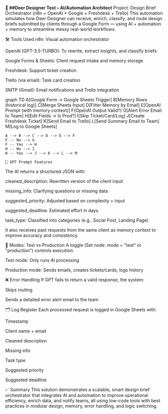 **🦌 ##Deer Designer Test – AI/Automation Architect**
Project: Design Brief Orchestrator (n8n + OpenAI + Google + Freshdesk + Trello)
This automation simulates how Deer Designer can receive, enrich, classify, and route design briefs submitted by clients through a Google Form — using AI + automation + memory to streamline messy real-world workflows.

🛠 Tools Used
n8n: Visual automation orchestrator

OpenAI (GPT-3.5-TURBO): To rewrite, extract insights, and classify briefs

Google Forms & Sheets: Client request intake and memory storage

Freshdesk: Support ticket creation

Trello (via email): Task card creation

SMTP (Gmail): Email notifications and Trello integration

graph TD
    A[Google Form → Google Sheets Trigger]
    B[Memory Rows (historical log)]
    C[Merge Sheets Input]
    D[Filter Memory by Email]
    E[OpenAI Prompt (with memory context)]
    F{OpenAI Output Valid?}
    G[Alert Error Email to Team]
    H[Edit Fields → Is Prod?]
    I[Skip Ticket/Card/Log]
    J[Create Freshdesk Ticket]
    K[Send Email to Trello]
    L[Send Summary Email to Team]
    M[Log to Google Sheets]

    A --> B --> C --> D --> E --> F
    F -- No --> G
    F -- Yes --> H
    H -- No --> I
    H -- Yes --> J --> K --> L --> M

    🧠 GPT Prompt Features
The AI returns a structured JSON with:

cleaned_description: Rewritten version of the client input

missing_info: Clarifying questions or missing data

suggested_priority: Adjusted based on complexity + input

suggested_deadline: Estimated effort in days

task_type: Classified into categories (e.g., Social Post, Landing Page)

It also receives past requests from the same client as memory context to improve accuracy and consistency.

🔄 Modes: Test vs Production
A toggle (Set node: mode = "test" or "production") controls execution:

Test mode: Only runs AI processing

Production mode: Sends emails, creates tickets/cards, logs history

❌ Error Handling
If GPT fails to return a valid response, the system:

Skips routing

Sends a detailed error alert email to the team

🗂 Log Register
Each processed request is logged in Google Sheets with:

Timestamp

Client name + email

Cleaned description

Missing info

Task type

Suggested priority

Suggested deadline

✅ Summary
This solution demonstrates a scalable, smart design brief orchestrator that integrates AI and automation to improve operational efficiency, enrich data, and notify teams, all using low-code tools with best practices in modular design, memory, error handling, and logic switching.
